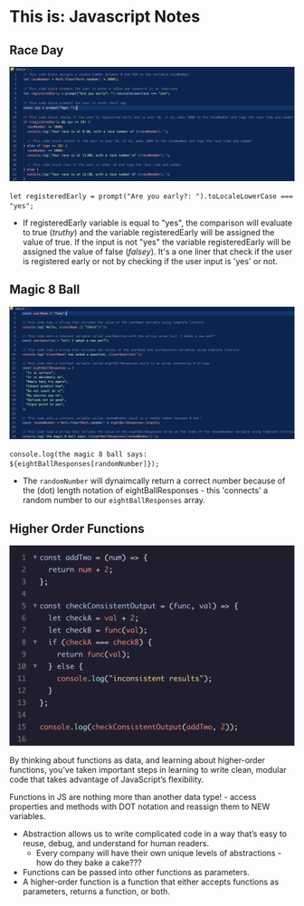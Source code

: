 # This is: Javascript Notes

## Race Day

![](images/raceDayNotes.png)

`let registeredEarly = prompt("Are you early?: ").toLocaleLowerCase === "yes";`

- If registeredEarly variable is equal to "yes", the comparison will evaluate to true (*truthy*) and the variable registeredEarly will be assigned the value of true. If the input is not "yes" the variable registeredEarly will be assigned the value of false (*falsey*). It's a one liner that check if the user is registered early or not by checking if the user input is 'yes' or not.

## Magic 8 Ball

![](images/magic8Ball.png)

`console.log(the magic 8 ball says: ${eightBallResponses[randomNumber]});`

- The `randomNumber` will dynaimcally return a correct number because of the (dot) length notation of eightBallResponses - this 'connects' a random number to our `eightBallResponses` array. 

## Higher Order Functions 

![](images/higher.png)

By thinking about functions as data, and learning about higher-order functions, you’ve taken important steps in learning to write clean, modular code that takes advantage of JavaScript’s flexibility.

Functions in JS are nothing more than another data type! - access properties and methods with DOT notation and reassign them to NEW variables.
- Abstraction allows us to write complicated code in a way that’s easy to reuse, debug, and understand for human readers.
  - Every company will have their own unique levels of abstractions - how do they bake a cake???
- Functions can be passed into other functions as parameters.
- A higher-order function is a function that either accepts functions as parameters, returns a function, or both.
